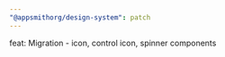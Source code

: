 ```yaml
---
"@appsmithorg/design-system": patch
---
```


feat: Migration - icon, control icon, spinner components
